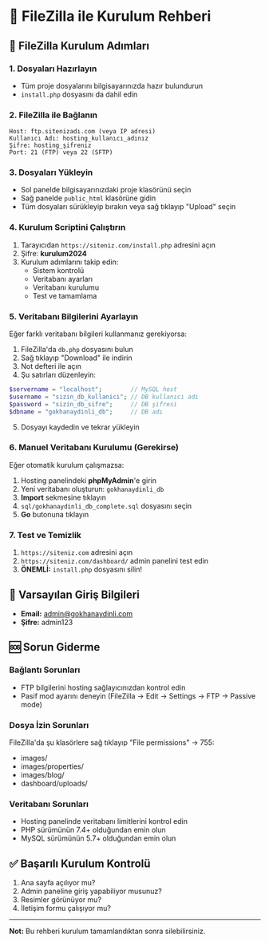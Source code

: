 # 📁 FileZilla ile Kurulum Rehberi

## 🚀 FileZilla Kurulum Adımları

### 1. Dosyaları Hazırlayın
- Tüm proje dosyalarını bilgisayarınızda hazır bulundurun
- `install.php` dosyasını da dahil edin

### 2. FileZilla ile Bağlanın
```
Host: ftp.sitenizadı.com (veya IP adresi)
Kullanıcı Adı: hosting_kullanıcı_adınız
Şifre: hosting_şifreniz
Port: 21 (FTP) veya 22 (SFTP)
```

### 3. Dosyaları Yükleyin
- Sol panelde bilgisayarınızdaki proje klasörünü seçin
- Sağ panelde `public_html` klasörüne gidin
- Tüm dosyaları sürükleyip bırakın veya sağ tıklayıp "Upload" seçin

### 4. Kurulum Scriptini Çalıştırın
1. Tarayıcıdan `https://siteniz.com/install.php` adresini açın
2. Şifre: **kurulum2024**
3. Kurulum adımlarını takip edin:
   - Sistem kontrolü
   - Veritabanı ayarları
   - Veritabanı kurulumu
   - Test ve tamamlama

### 5. Veritabanı Bilgilerini Ayarlayın
Eğer farklı veritabanı bilgileri kullanmanız gerekiyorsa:

1. FileZilla'da `db.php` dosyasını bulun
2. Sağ tıklayıp "Download" ile indirin
3. Not defteri ile açın
4. Şu satırları düzenleyin:
```php
$servername = "localhost";        // MySQL host
$username = "sizin_db_kullanici"; // DB kullanıcı adı
$password = "sizin_db_sifre";     // DB şifresi
$dbname = "gokhanaydinli_db";     // DB adı
```
5. Dosyayı kaydedin ve tekrar yükleyin

### 6. Manuel Veritabanı Kurulumu (Gerekirse)
Eğer otomatik kurulum çalışmazsa:

1. Hosting panelindeki **phpMyAdmin**'e girin
2. Yeni veritabanı oluşturun: `gokhanaydinli_db`
3. **Import** sekmesine tıklayın
4. `sql/gokhanaydinli_db_complete.sql` dosyasını seçin
5. **Go** butonuna tıklayın

### 7. Test ve Temizlik
1. `https://siteniz.com` adresini açın
2. `https://siteniz.com/dashboard/` admin panelini test edin
3. **ÖNEMLİ:** `install.php` dosyasını silin!

## 🔑 Varsayılan Giriş Bilgileri
- **Email:** admin@gokhanaydinli.com
- **Şifre:** admin123

## 🆘 Sorun Giderme

### Bağlantı Sorunları
- FTP bilgilerini hosting sağlayıcınızdan kontrol edin
- Pasif mod ayarını deneyin (FileZilla → Edit → Settings → FTP → Passive mode)

### Dosya İzin Sorunları
FileZilla'da şu klasörlere sağ tıklayıp "File permissions" → 755:
- images/
- images/properties/
- images/blog/
- dashboard/uploads/

### Veritabanı Sorunları
- Hosting panelinde veritabanı limitlerini kontrol edin
- PHP sürümünün 7.4+ olduğundan emin olun
- MySQL sürümünün 5.7+ olduğundan emin olun

## ✅ Başarılı Kurulum Kontrolü
1. Ana sayfa açılıyor mu?
2. Admin paneline giriş yapabiliyor musunuz?
3. Resimler görünüyor mu?
4. İletişim formu çalışıyor mu?

---
**Not:** Bu rehberi kurulum tamamlandıktan sonra silebilirsiniz.
